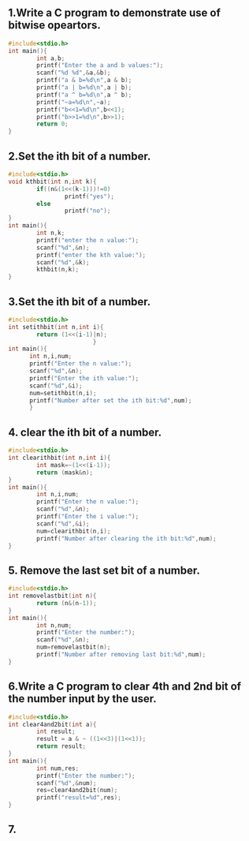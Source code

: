 ## 1.Write a C program to demonstrate use of bitwise opeartors.
```c
#include<stdio.h>
int main(){
        int a,b;
        printf("Enter the a and b values:");
        scanf("%d %d",&a,&b);
        printf("a & b=%d\n",a & b);
        printf("a | b=%d\n",a | b);
        printf("a ^ b=%d\n",a ^ b);
        printf("~a=%d\n",~a);
        printf("b<<1=%d\n",b<<1);
        printf("b>>1=%d\n",b>>1);
        return 0;
}
```
## 2.Set the ith bit of a number.
```c
#include<stdio.h>
void kthbit(int n,int k){
        if((n&(1<<(k-1)))!=0)
                printf("yes");
        else
                printf("no");
}
int main(){
        int n,k;
        printf("enter the n value:");
        scanf("%d",&n);
        printf("enter the kth value:");
        scanf("%d",&k);
        kthbit(n,k);
}
```
## 3.Set the ith bit of a number.
```c
#include<stdio.h>
int setithbit(int n,int i){
        return (1<<(i-1)|n);
                        }
int main(){
      int n,i,num;
      printf("Enter the n value:");
      scanf("%d",&n);
      printf("Enter the ith value:");
      scanf("%d",&i);
      num=setithbit(n,i);
      printf("Number after set the ith bit:%d",num);
      }
```
## 4. clear the ith bit of a number.
```c
#include<stdio.h>
int clearithbit(int n,int i){
        int mask=~(1<<(i-1));
        return (mask&n);
}
int main(){
        int n,i,num;
        printf("Enter the n value:");
        scanf("%d",&n);
        printf("Enter the i value:");
        scanf("%d",&i);
        num=clearithbit(n,i);
        printf("Number after clearing the ith bit:%d",num);
}
```
## 5. Remove the last set bit of a number.
```c
#include<stdio.h>
int removelastbit(int n){
        return (n&(n-1));
}
int main(){
        int n,num;
        printf("Enter the number:");
        scanf("%d",&n);
        num=removelastbit(n);
        printf("Number after removing last bit:%d",num);
}
```
## 6.Write a C program to clear 4th and 2nd bit of the number input by the user.
```c
#include<stdio.h>
int clear4and2bit(int a){
        int result;
        result = a & ~ ((1<<3)|(1<<1));
        return result;
}
int main(){
        int num,res;
        printf("Enter the number:");
        scanf("%d",&num);
        res=clear4and2bit(num);
        printf("result=%d",res);
}
```
## 7.

